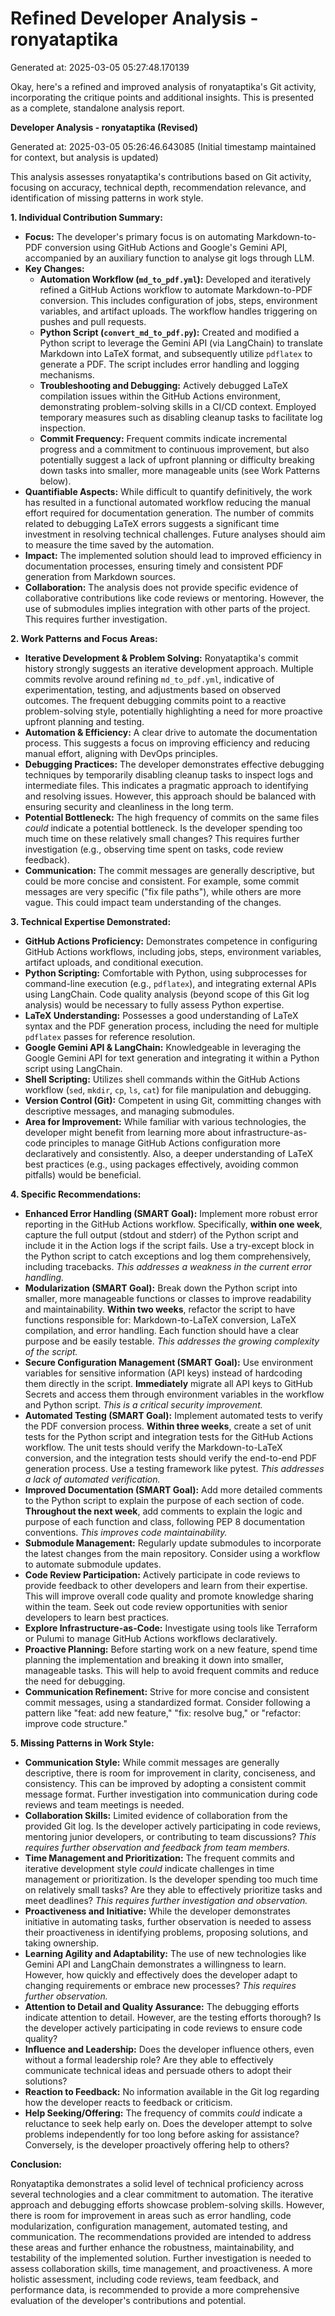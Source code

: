 # Refined Developer Analysis - ronyataptika
Generated at: 2025-03-05 05:27:48.170139

Okay, here's a refined and improved analysis of ronyataptika's Git activity, incorporating the critique points and additional insights. This is presented as a complete, standalone analysis report.

**Developer Analysis - ronyataptika (Revised)**

Generated at: 2025-03-05 05:26:46.643085 (Initial timestamp maintained for context, but analysis is updated)

This analysis assesses ronyataptika's contributions based on Git activity, focusing on accuracy, technical depth, recommendation relevance, and identification of missing patterns in work style.

**1. Individual Contribution Summary:**

*   **Focus:** The developer's primary focus is on automating Markdown-to-PDF conversion using GitHub Actions and Google's Gemini API, accompanied by an auxiliary function to analyse git logs through LLM.
*   **Key Changes:**
    *   **Automation Workflow (`md_to_pdf.yml`):** Developed and iteratively refined a GitHub Actions workflow to automate Markdown-to-PDF conversion. This includes configuration of jobs, steps, environment variables, and artifact uploads.  The workflow handles triggering on pushes and pull requests.
    *   **Python Script (`convert_md_to_pdf.py`):** Created and modified a Python script to leverage the Gemini API (via LangChain) to translate Markdown into LaTeX format, and subsequently utilize `pdflatex` to generate a PDF. The script includes error handling and logging mechanisms.
    *   **Troubleshooting and Debugging:** Actively debugged LaTeX compilation issues within the GitHub Actions environment, demonstrating problem-solving skills in a CI/CD context. Employed temporary measures such as disabling cleanup tasks to facilitate log inspection.
    *   **Commit Frequency:** Frequent commits indicate incremental progress and a commitment to continuous improvement, but also potentially suggest a lack of upfront planning or difficulty breaking down tasks into smaller, more manageable units (see Work Patterns below).
*   **Quantifiable Aspects:**  While difficult to quantify definitively, the work has resulted in a functional automated workflow reducing the manual effort required for documentation generation.  The number of commits related to debugging LaTeX errors suggests a significant time investment in resolving technical challenges.  Future analyses should aim to measure the time saved by the automation.
*   **Impact:** The implemented solution should lead to improved efficiency in documentation processes, ensuring timely and consistent PDF generation from Markdown sources.
*   **Collaboration:** The analysis does not provide specific evidence of collaborative contributions like code reviews or mentoring.  However, the use of submodules implies integration with other parts of the project. This requires further investigation.

**2. Work Patterns and Focus Areas:**

*   **Iterative Development & Problem Solving:** Ronyataptika's commit history strongly suggests an iterative development approach. Multiple commits revolve around refining `md_to_pdf.yml`, indicative of experimentation, testing, and adjustments based on observed outcomes. The frequent debugging commits point to a reactive problem-solving style, potentially highlighting a need for more proactive upfront planning and testing.
*   **Automation & Efficiency:** A clear drive to automate the documentation process. This suggests a focus on improving efficiency and reducing manual effort, aligning with DevOps principles.
*   **Debugging Practices:** The developer demonstrates effective debugging techniques by temporarily disabling cleanup tasks to inspect logs and intermediate files. This indicates a pragmatic approach to identifying and resolving issues. However, this approach should be balanced with ensuring security and cleanliness in the long term.
*   **Potential Bottleneck:** The high frequency of commits on the same files *could* indicate a potential bottleneck.  Is the developer spending too much time on these relatively small changes? This requires further investigation (e.g., observing time spent on tasks, code review feedback).
*   **Communication:** The commit messages are generally descriptive, but could be more concise and consistent. For example, some commit messages are very specific ("fix file paths"), while others are more vague. This could impact team understanding of the changes.

**3. Technical Expertise Demonstrated:**

*   **GitHub Actions Proficiency:** Demonstrates competence in configuring GitHub Actions workflows, including jobs, steps, environment variables, artifact uploads, and conditional execution.
*   **Python Scripting:** Comfortable with Python, using subprocesses for command-line execution (e.g., `pdflatex`), and integrating external APIs using LangChain. Code quality analysis (beyond scope of this Git log analysis) would be necessary to fully assess Python expertise.
*   **LaTeX Understanding:**  Possesses a good understanding of LaTeX syntax and the PDF generation process, including the need for multiple `pdflatex` passes for reference resolution.
*   **Google Gemini API & LangChain:**  Knowledgeable in leveraging the Google Gemini API for text generation and integrating it within a Python script using LangChain.
*   **Shell Scripting:**  Utilizes shell commands within the GitHub Actions workflow (`sed`, `mkdir`, `cp`, `ls`, `cat`) for file manipulation and debugging.
*   **Version Control (Git):** Competent in using Git, committing changes with descriptive messages, and managing submodules.
*   **Area for Improvement:** While familiar with various technologies, the developer might benefit from learning more about infrastructure-as-code principles to manage GitHub Actions configuration more declaratively and consistently.  Also, a deeper understanding of LaTeX best practices (e.g., using packages effectively, avoiding common pitfalls) would be beneficial.

**4. Specific Recommendations:**

*   **Enhanced Error Handling (SMART Goal):**  Implement more robust error reporting in the GitHub Actions workflow. Specifically, **within one week**, capture the full output (stdout and stderr) of the Python script and include it in the Action logs if the script fails.  Use a try-except block in the Python script to catch exceptions and log them comprehensively, including tracebacks. *This addresses a weakness in the current error handling.*
*   **Modularization (SMART Goal):** Break down the Python script into smaller, more manageable functions or classes to improve readability and maintainability.  **Within two weeks**, refactor the script to have functions responsible for:  Markdown-to-LaTeX conversion, LaTeX compilation, and error handling.  Each function should have a clear purpose and be easily testable. *This addresses the growing complexity of the script.*
*   **Secure Configuration Management (SMART Goal):** Use environment variables for sensitive information (API keys) instead of hardcoding them directly in the script. **Immediately** migrate all API keys to GitHub Secrets and access them through environment variables in the workflow and Python script. *This is a critical security improvement.*
*   **Automated Testing (SMART Goal):** Implement automated tests to verify the PDF conversion process. **Within three weeks**, create a set of unit tests for the Python script and integration tests for the GitHub Actions workflow. The unit tests should verify the Markdown-to-LaTeX conversion, and the integration tests should verify the end-to-end PDF generation process. Use a testing framework like pytest. *This addresses a lack of automated verification.*
*   **Improved Documentation (SMART Goal):**  Add more detailed comments to the Python script to explain the purpose of each section of code. **Throughout the next week**, add comments to explain the logic and purpose of each function and class, following PEP 8 documentation conventions.  *This improves code maintainability.*
*   **Submodule Management:** Regularly update submodules to incorporate the latest changes from the main repository. Consider using a workflow to automate submodule updates.
*   **Code Review Participation:** Actively participate in code reviews to provide feedback to other developers and learn from their expertise. This will improve overall code quality and promote knowledge sharing within the team. Seek out code review opportunities with senior developers to learn best practices.
*   **Explore Infrastructure-as-Code:** Investigate using tools like Terraform or Pulumi to manage GitHub Actions workflows declaratively.
*   **Proactive Planning:** Before starting work on a new feature, spend time planning the implementation and breaking it down into smaller, manageable tasks. This will help to avoid frequent commits and reduce the need for debugging.
*   **Communication Refinement:** Strive for more concise and consistent commit messages, using a standardized format. Consider following a pattern like "feat: add new feature," "fix: resolve bug," or "refactor: improve code structure."

**5. Missing Patterns in Work Style:**

*   **Communication Style:** While commit messages are generally descriptive, there is room for improvement in clarity, conciseness, and consistency.  This can be improved by adopting a consistent commit message format. Further investigation into communication during code reviews and team meetings is needed.
*   **Collaboration Skills:** Limited evidence of collaboration from the provided Git log.  Is the developer actively participating in code reviews, mentoring junior developers, or contributing to team discussions? *This requires further observation and feedback from team members.*
*   **Time Management and Prioritization:** The frequent commits and iterative development style *could* indicate challenges in time management or prioritization.  Is the developer spending too much time on relatively small tasks? Are they able to effectively prioritize tasks and meet deadlines? *This requires further investigation and observation.*
*   **Proactiveness and Initiative:**  While the developer demonstrates initiative in automating tasks, further observation is needed to assess their proactiveness in identifying problems, proposing solutions, and taking ownership.
*   **Learning Agility and Adaptability:** The use of new technologies like Gemini API and LangChain demonstrates a willingness to learn. However, how quickly and effectively does the developer adapt to changing requirements or embrace new processes? *This requires further observation.*
*   **Attention to Detail and Quality Assurance:** The debugging efforts indicate attention to detail. However, are the testing efforts thorough? Is the developer actively participating in code reviews to ensure code quality?
*   **Influence and Leadership:** Does the developer influence others, even without a formal leadership role? Are they able to effectively communicate technical ideas and persuade others to adopt their solutions?
*   **Reaction to Feedback:** No information available in the Git log regarding how the developer reacts to feedback or criticism.
*   **Help Seeking/Offering:** The frequency of commits *could* indicate a reluctance to seek help early on. Does the developer attempt to solve problems independently for too long before asking for assistance? Conversely, is the developer proactively offering help to others?

**Conclusion:**

Ronyataptika demonstrates a solid level of technical proficiency across several technologies and a clear commitment to automation. The iterative approach and debugging efforts showcase problem-solving skills. However, there is room for improvement in areas such as error handling, code modularization, configuration management, automated testing, and communication. The recommendations provided are intended to address these areas and further enhance the robustness, maintainability, and testability of the implemented solution.  Further investigation is needed to assess collaboration skills, time management, and proactiveness. A more holistic assessment, including code reviews, team feedback, and performance data, is recommended to provide a more comprehensive evaluation of the developer's contributions and potential.
